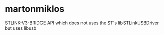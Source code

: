 # martonmiklos
STLINK-V3-BRIDGE API which does not uses the ST's libSTLinkUSBDriver but uses libusb
